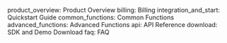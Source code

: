 product_overview: Product Overview
billing: Billing
integration_and_start: Quickstart Guide
common_functions: Common Functions
advanced_functions: Advanced Functions
api: API Reference
download: SDK and Demo Download
faq: FAQ